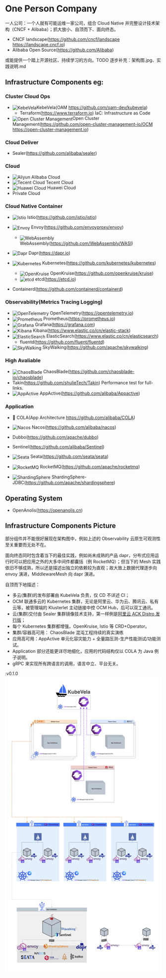 # One Person Company
一人公司：一个人就有可能运维一家公司，组合 Cloud Native 并完整设计技术架构（CNCF + Alibaba）；抓大放小、自顶而下、面向终态。

- CNCF landscape(https://github.com/cncf/landscape https://landscape.cncf.io)
- Alibaba Open Source(https://github.com/Alibaba)

或能提供一个踏上开源社区、持续学习的方向。TODO 逐步补充：架构图.jpg、实践说明.md

## Infrastructure Components eg: 

### Cluster Cloud Ops
- <img alt="KebeVela" src="https://kubevela.net/img/logo.svg" width="24" align="center" />KebeVela(OAM https://github.com/oam-dev/kubevela)
  - Terraform(https://www.terraform.io) IaC: Infrastructure as Code
- <img alt="Open Cluster Management" src="https://open-cluster-management.io/ocm.svg" width="24" align="center" />Open Cluster Management(https://github.com/open-cluster-management-io/OCM https://open-cluster-management.io)

### Cloud Deliver
- Sealer(https://github.com/alibaba/sealer)

### Cloud
- <img alt="Aliyun" src="https://img.alicdn.com/tfs/TB13DzOjXP7gK0jSZFjXXc5aXXa-212-48.png" width="52" /> Alibaba Cloud
- <img alt="Tecent Cloud" src="https://cloudcache.tencentcs.com/qcloud/portal/kit/images/slice/logo.23996906.svg" width="52" /> Tecent Cloud
- <img alt="Huawei Cloud" src="https://res.hc-cdn.com/cnpm-header-and-footer/2.0.6/base/header-china/components/images/logo.svg" width="52" align="center"/> Huawei Cloud
- Private Cloud

### Cloud Native Container
- <img alt="Istio" src="https://avatars.githubusercontent.com/u/23534644?s=30&v=4" width="22" align="center" /> Istio(https://github.com/istio/istio)
- <img alt="Envoy" src="https://avatars.githubusercontent.com/u/30125649?s=30&v=4" width="22" align="center" /> Envoy(https://github.com/envoyproxy/envoy)
  - <img alt="WebAssembly" src="https://avatars.githubusercontent.com/u/11578470?s=30&v=4" width="22" align="center" /> WebAssembly(https://github.com/WebAssembly/WASI)
- <img alt="Dapr" src="https://dapr.io/images/dapr.svg" width="22" align="center" /> Dapr(https://dapr.io)

- <img alt="Kubernetes" src="https://kubernetes.io/images/wheel.svg" width="22" align="center" /> Kubernetes(https://github.com/kubernetes/kubernetes)
  - <img alt="OpenKruise" src="https://cdn.jsdelivr.net/gh/openkruise/openkruise.io@gh-pages/img/openkruise.ico" width="22" align="center" /> OpenKruise(https://github.com/openkruise/kruise)
  - <img alt="etcd" src="https://etcd.io/etcd-horizontal-white.png" width="44" align="center" /> etcd(https://etcd.io)
- Containerd(https://github.com/containerd/containerd)

### Observability(Metrics Tracing Logging)
- <img alt="OpenTelemetry" src="https://grafana.com/static/img/menu/opentelemetry.svg" width="20" align="center" /> OpenTelemetry(https://opentelemetry.io)
- <img alt="Prometheus" src="https://grafana.com/static/img/menu/prometheus.svg" width="18" align="center" /> Prometheus(https://prometheus.io)
- <img alt="Grafana" src="https://grafana.com/static/img/menu/grafana2.svg" width="18" align="center" /> Grafana(https://grafana.com)
- <img alt="Kibana" src="https://images.contentstack.io/v3/assets/bltefdd0b53724fa2ce/blt4466841eed0bf232/5d082a5e97f2babb5af907ee/logo-kibana-32-color.svg" width="16" align="center" /> Kibana(https://www.elastic.co/cn/elastic-stack)
- <img alt="ElasticSearch" src="https://images.contentstack.io/v3/assets/bltefdd0b53724fa2ce/blt36f2da8d650732a0/5d0823c3d8ff351753cbc99f/logo-elasticsearch-32-color.svg" width="16" align="center" /> ElasticSearch(https://www.elastic.co/cn/elasticsearch)
  - fluentd(https://github.com/fluent/fluentd)
- <img alt="SkyWalking" src="https://skywalking.apache.org/images/logo.svg" width="56" align="center" /> SkyWalking(https://github.com/apache/skywalking)

### High Avaliable
- <img alt="ChaosBlade" src="https://chaosblade.io/zh/img/cb-head.png" width="28" align="center" /> ChaosBlade(https://github.com/chaosblade-io/chaosblade)
- Takin(https://github.com/shulieTech/Takin) Performance test for full-links.
- <img alt="AppActive" src="https://appactive.oss-cn-beijing.aliyuncs.com/images/appactive-logo.jpg?x-oss-process=style/h400" width="22" align="center" /> AppActive(https://github.com/alibaba/Appactive)

### Application
- 🥤 COLA(App Architecture https://github.com/alibaba/COLA)

- <img alt="Nacos" src="https://nacos.io/img/nacos_colorful.png" width="32" align="center" /> Nacos(https://github.com/alibaba/nacos)
- Dubbo(https://github.com/apache/dubbo)
- Sentinel(https://github.com/alibaba/Sentinel)
- <img alt="Seata" src="https://img.alicdn.com/tfs/TB1gqL1w4D1gK0jSZFyXXciOVXa-1497-401.png" width="28" align="center" /> Seata(https://github.com/seata/seata)
- <img alt="RocketMQ" src="https://rocketmq.apache.org/assets/images/rmq-logo.png" width="20" align="center" /> RocketMQ(https://github.com/apache/rocketmq)
- <img alt="ShardingSphere" src="https://shardingsphere.apache.org/images/background_logo.png" width="16" align="center" /> ShardingSphere-JDBC(https://github.com/apache/shardingsphere)

## Operating System
- OpenAnolis(https://openanolis.cn)


## Infrastructure Components Picture

部分组件并不能很好展现在架构图中，例如上述的 Observability 云原生可观测性至关重要而无处不在。

面向终态同时包含着当下的最佳实践，例如尚未成熟的产品 dapr，分布式应用运行时可以把应用之外的大多中间件都囊括（例 RocketMQ）；但当下的 Mesh 实践依旧不够成熟，所以还是描述出独立的依赖较为直观；故大致上数据代理逐步向 envoy 演进，MiddlewareMesh 向 dapr 演进。

自顶而下地描述：
- 多云(集群)的发布部署由 KubeVela 负责，仅 CD 不详述 CI；
- OCM 联通多云的 Kubernetes 集群，无论是阿里云、华为云、腾讯云、私有云等，被管理端的 Klusterlet 主动链接中控 OCM Hub，后可以双工通讯。
- 云(集群)交付由 Sealer 集群镜像技术支持，第一样例是[阿里云 ACK Distro 发行版](https://github.com/AliyunContainerService/ackdistro)；
- 每个 Kubernetes 集群都增强，OpenKruise, Istio 等 CRD+Operator。
- 集群/容器高可用： ChaosBlade 混沌工程持续的真实演练
- 应用高可用：AppActive 单元化容灾能力 + 全量路压测-生产性能测试/功能测试。
- Application 部分还能更详尽地细化，应用的代码结构仅以 COLA 为 Java 例子说明。
- gRPC 来实现所有跨语言的调用，语言中立、平台无关。

:v0.1.0
<img alt="Infrastructure Components Pic" src="arch/one-person-company-infrastructure-v0.1.0_x96.jpg"/>
